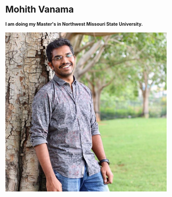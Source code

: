 # Mohith Vanama
#### I am doing my Master's in Northwest Missouri State University.
![MyPicture](myPic.jpeg)

